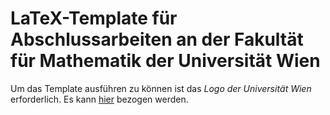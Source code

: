 LaTeX-Template für Abschlussarbeiten an der Fakultät für Mathematik der Universität Wien
========================================================================================

Um das Template ausführen zu können ist das *Logo der Universität Wien* erforderlich. Es kann 
[hier](http://public.univie.ac.at/fileadmin/user_upload/public/logo/RZ_Logo_Uni_sw_01.jpg)
bezogen werden.
